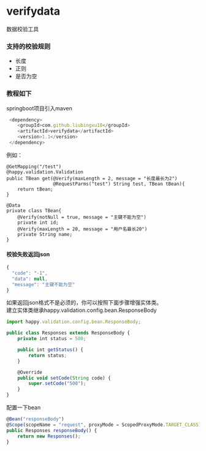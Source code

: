 # verifydata
数据校验工具
### 支持的校验规则

- 长度
- 正则
- 是否为空

### 教程如下

springboot项目引入maven  
```javascript
 <dependency>
    <groupId>com.github.liubingxu18</groupId>
    <artifactId>verifydata</artifactId>
    <version>1.1</version>
 </dependency>
```
例如：

    @GetMapping("/test")
    @happy.validation.Validation
    public TBean get(@Verify(maxLength = 2, message = "长度最长为2") 
                     @RequestParms("test") String test, TBean tBean){
        return tBean;
    }

    @Data
    private class TBean{
        @Verify(notNull = true, message = "主键不能为空")
        private int id;
        @Verify(maxLength = 20, message = "用户名最长20")
        private String name;
    }

#### 校验失败返回json
```javascript
{
  "code": "-1",
  "data": null,
  "message": "主键不能为空"
}
```  
如果返回json格式不是必须的，你可以按照下面步骤增强实体类。   
建立实体类继承happy.validation.config.bean.ResponseBody   
```javascript
import happy.validation.config.bean.ResponseBody;

public class Responses extends ResponseBody {
    private int status = 500;

    public int getStatus() {
        return status;
    }

    @Override
    public void setCode(String code) {
        super.setCode("500");
    }
}
```
配置一下bean
```javascript
@Bean("responseBody")
@Scope(scopeName = "request", proxyMode = ScopedProxyMode.TARGET_CLASS)
public Responses responseBody() {
    return new Responses();
} 
```

